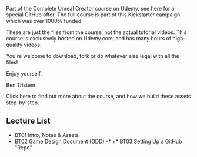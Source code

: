 Part of the Complete Unreal Creator course on Udemy, see here for a special GitHub offer. The full course is part of this Kickstarter campaign which was over 1000% funded.

These are just the files from the course, not the actual tutorial videos. This course is exclusively hosted on Udemy.com, and has many hours of high-quality videos.

You're welcome to download, fork or do whatever else legal with all the files!

Enjoy yourself.

Ben Tristem

Click here to find out more about the course, and how we build these assets step-by-step.
 ## Lecture List
  * BT01 Intro, Notes & Assets
  * BT02 Game Design Document (GDD)
 -* 
 +* BT03 Setting Up a GitHub "Repo"
